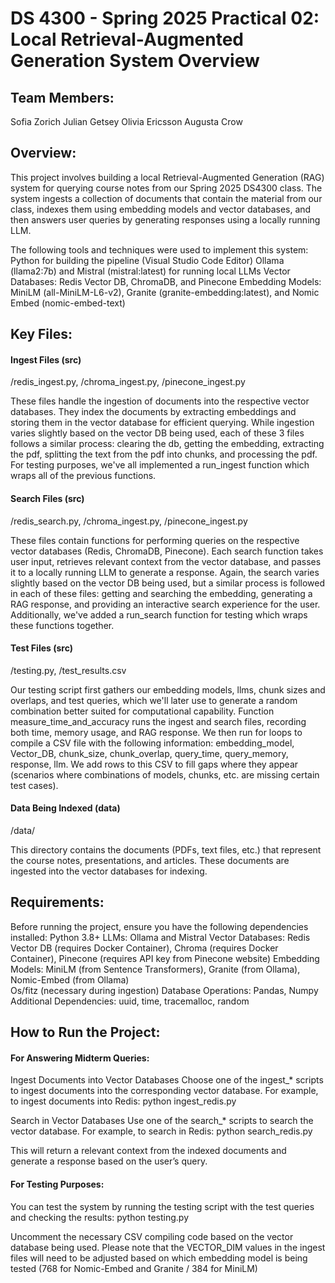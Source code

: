 # DS 4300 - Spring 2025 Practical 02: Local Retrieval-Augmented Generation System Overview

## Team Members:
Sofia Zorich
Julian Getsey
Olivia Ericsson
Augusta Crow

## Overview: 
This project involves building a local Retrieval-Augmented Generation (RAG) system for querying course notes from our Spring 2025 DS4300 class. The system ingests a collection of documents that contain the material from our class, indexes them using embedding models and vector databases, and then answers user queries by generating responses using a locally running LLM. 

The following tools and techniques were used to implement this system:
Python for building the pipeline (Visual Studio Code Editor) 
Ollama (llama2:7b) and Mistral (mistral:latest) for running local LLMs
Vector Databases: Redis Vector DB, ChromaDB, and Pinecone
Embedding Models: MiniLM (all-MiniLM-L6-v2), Granite (granite-embedding:latest), and Nomic Embed (nomic-embed-text)

## Key Files: 

#### Ingest Files (src)
/redis_ingest.py, /chroma_ingest.py, /pinecone_ingest.py

These files handle the ingestion of documents into the respective vector databases. They index the documents by extracting embeddings and storing them in the vector database for efficient querying. While ingestion varies slightly based on the vector DB being used, each of these 3 files follows a similar process: clearing the db, getting the embedding, extracting the pdf, splitting the text from the pdf into chunks, and processing the pdf. For testing purposes, we've all implemented a run_ingest function which wraps all of the previous functions. 

#### Search Files (src)
/redis_search.py, /chroma_ingest.py, /pinecone_ingest.py

These files contain functions for performing queries on the respective vector databases (Redis, ChromaDB, Pinecone). Each search function takes user input, retrieves relevant context from the vector database, and passes it to a locally running LLM to generate a response. Again, the search varies slightly based on the vector DB being used, but a similar process is followed in each of these files: getting and searching the embedding, generating a RAG response, and providing an interactive search experience for the user. Additionally, we've added a run_search function for testing which wraps these functions together. 

#### Test Files (src) 
/testing.py, /test_results.csv 

Our testing script first gathers our embedding models, llms, chunk sizes and overlaps, and test queries, which we'll later use to generate a random combination better suited for computational capability. Function measure_time_and_accuracy runs the ingest and search files, recording both time, memory usage, and RAG response. We then run for loops to compile a CSV file with the following information: embedding_model, Vector_DB,	chunk_size,	chunk_overlap,	query_time,	query_memory,	response,	llm. We add rows to this CSV to fill gaps where they appear (scenarios where combinations of models, chunks, etc. are missing certain test cases). 

#### Data Being Indexed (data)
/data/

 This directory contains the documents (PDFs, text files, etc.) that represent the course notes, presentations, and articles. These documents are ingested into the vector databases for indexing. 

## Requirements:
Before running the project, ensure you have the following dependencies installed:
Python 3.8+
LLMs: Ollama and Mistral
Vector Databases: Redis Vector DB (requires Docker Container), Chroma (requires Docker Container), Pinecone (requires API key from Pinecone website)
Embedding Models: MiniLM (from Sentence Transformers), Granite (from Ollama), Nomic-Embed (from Ollama)   
Os/fitz (necessary during ingestion)
Database Operations: Pandas, Numpy
Additional Dependencies: uuid, time, tracemalloc, random


## How to Run the Project:

#### For Answering Midterm Queries: 

Ingest Documents into Vector Databases
 Choose one of the ingest_* scripts to ingest documents into the corresponding vector database. For example, to ingest documents into Redis: 
 python ingest_redis.py
 
Search in Vector Databases
 Use one of the search_* scripts to search the vector database. For example, to search in Redis:
 python search_redis.py
 
This will return a relevant context from the indexed documents and generate a response based on the user’s query.

#### For Testing Purposes: 

 You can test the system by running the testing script with the test queries and checking the results:
 python testing.py

 Uncomment the necessary CSV compiling code based on the vector database being used. Please note that the VECTOR_DIM values in the ingest files will need to be adjusted based on which embedding model is being tested (768 for Nomic-Embed and Granite / 384 for MiniLM)
